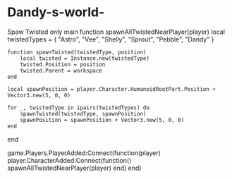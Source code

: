 # Dandy-s-world-
Spaw Twisted only main
function spawnAllTwistedNearPlayer(player)
    local twistedTypes = {
        "Astro", 
        "Vee", 
        "Shelly", 
        "Sprout", 
        "Pebble", 
        "Dandy"
    }

    function spawnTwisted(twistedType, position)
        local twisted = Instance.new(twistedType)
        twisted.Position = position
        twisted.Parent = workspace
    end

    local spawnPosition = player.Character.HumanoidRootPart.Position + Vector3.new(5, 0, 0)

    for _, twistedType in ipairs(twistedTypes) do
        spawnTwisted(twistedType, spawnPosition)
        spawnPosition = spawnPosition + Vector3.new(5, 0, 0)
    end
end

game.Players.PlayerAdded:Connect(function(player)
    player.CharacterAdded:Connect(function()
        spawnAllTwistedNearPlayer(player)
    end)
end)
